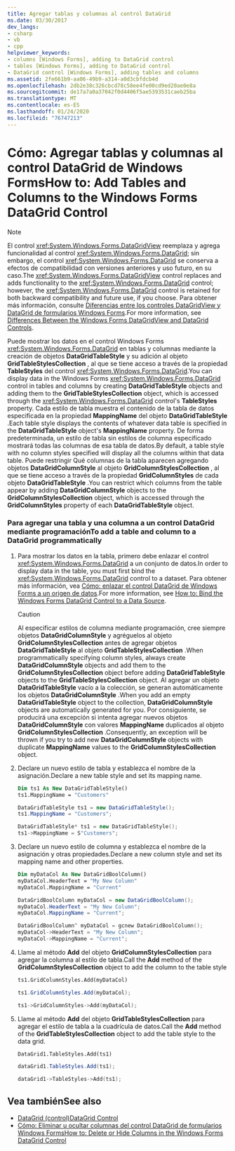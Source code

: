 ```yaml
---
title: Agregar tablas y columnas al control DataGrid
ms.date: 03/30/2017
dev_langs:
- csharp
- vb
- cpp
helpviewer_keywords:
- columns [Windows Forms], adding to DataGrid control
- tables [Windows Forms], adding to DataGrid control
- DataGrid control [Windows Forms], adding tables and columns
ms.assetid: 2fe661b9-aa06-49b9-a314-a0d3cbfdcb4d
ms.openlocfilehash: 2db2e38c326cbcd78c58ee4fe00cd9ed20ae0e8a
ms.sourcegitcommit: de17a7a0a37042f0d4406f5ae5393531caeb25ba
ms.translationtype: MT
ms.contentlocale: es-ES
ms.lasthandoff: 01/24/2020
ms.locfileid: "76747213"
---
```

# <a name="how-to-add-tables-and-columns-to-the-windows-forms-datagrid-control"></a><span data-ttu-id="3ded9-102">Cómo: Agregar tablas y columnas al control DataGrid de Windows Forms</span><span class="sxs-lookup"><span data-stu-id="3ded9-102">How to: Add Tables and Columns to the Windows Forms DataGrid Control</span></span>

> [!NOTE]
> <span data-ttu-id="3ded9-103">El control <xref:System.Windows.Forms.DataGridView> reemplaza y agrega funcionalidad al control <xref:System.Windows.Forms.DataGrid>; sin embargo, el control <xref:System.Windows.Forms.DataGrid> se conserva a efectos de compatibilidad con versiones anteriores y uso futuro, en su caso.</span><span class="sxs-lookup"><span data-stu-id="3ded9-103">The <xref:System.Windows.Forms.DataGridView> control replaces and adds functionality to the <xref:System.Windows.Forms.DataGrid> control; however, the <xref:System.Windows.Forms.DataGrid> control is retained for both backward compatibility and future use, if you choose.</span></span> <span data-ttu-id="3ded9-104">Para obtener más información, consulte [Diferencias entre los controles DataGridView y DataGrid de formularios Windows Forms](differences-between-the-windows-forms-datagridview-and-datagrid-controls.md).</span><span class="sxs-lookup"><span data-stu-id="3ded9-104">For more information, see [Differences Between the Windows Forms DataGridView and DataGrid Controls](differences-between-the-windows-forms-datagridview-and-datagrid-controls.md).</span></span>

<span data-ttu-id="3ded9-105">Puede mostrar los datos en el control Windows Forms <xref:System.Windows.Forms.DataGrid> en tablas y columnas mediante la creación de objetos **DataGridTableStyle** y su adición al objeto **GridTableStylesCollection** , al que se tiene acceso a través de la propiedad **TableStyles** del control <xref:System.Windows.Forms.DataGrid>.</span><span class="sxs-lookup"><span data-stu-id="3ded9-105">You can display data in the Windows Forms <xref:System.Windows.Forms.DataGrid> control in tables and columns by creating **DataGridTableStyle** objects and adding them to the **GridTableStylesCollection** object, which is accessed through the <xref:System.Windows.Forms.DataGrid> control's **TableStyles** property.</span></span> <span data-ttu-id="3ded9-106">Cada estilo de tabla muestra el contenido de la tabla de datos especificada en la propiedad **MappingName** del objeto **DataGridTableStyle** .</span><span class="sxs-lookup"><span data-stu-id="3ded9-106">Each table style displays the contents of whatever data table is specified in the **DataGridTableStyle** object's **MappingName** property.</span></span> <span data-ttu-id="3ded9-107">De forma predeterminada, un estilo de tabla sin estilos de columna especificado mostrará todas las columnas de esa tabla de datos.</span><span class="sxs-lookup"><span data-stu-id="3ded9-107">By default, a table style with no column styles specified will display all the columns within that data table.</span></span> <span data-ttu-id="3ded9-108">Puede restringir Qué columnas de la tabla aparecen agregando objetos **DataGridColumnStyle** al objeto **GridColumnStylesCollection** , al que se tiene acceso a través de la propiedad **GridColumnStyles** de cada objeto **DataGridTableStyle** .</span><span class="sxs-lookup"><span data-stu-id="3ded9-108">You can restrict which columns from the table appear by adding **DataGridColumnStyle** objects to the **GridColumnStylesCollection** object, which is accessed through the **GridColumnStyles** property of each **DataGridTableStyle** object.</span></span>

### <a name="to-add-a-table-and-column-to-a-datagrid-programmatically"></a><span data-ttu-id="3ded9-109">Para agregar una tabla y una columna a un control DataGrid mediante programación</span><span class="sxs-lookup"><span data-stu-id="3ded9-109">To add a table and column to a DataGrid programmatically</span></span>

1. <span data-ttu-id="3ded9-110">Para mostrar los datos en la tabla, primero debe enlazar el control <xref:System.Windows.Forms.DataGrid> a un conjunto de datos.</span><span class="sxs-lookup"><span data-stu-id="3ded9-110">In order to display data in the table, you must first bind the <xref:System.Windows.Forms.DataGrid> control to a dataset.</span></span> <span data-ttu-id="3ded9-111">Para obtener más información, vea [Cómo: enlazar el control DataGrid de Windows Forms a un origen de datos](how-to-bind-the-windows-forms-datagrid-control-to-a-data-source.md).</span><span class="sxs-lookup"><span data-stu-id="3ded9-111">For more information, see [How to: Bind the Windows Forms DataGrid Control to a Data Source](how-to-bind-the-windows-forms-datagrid-control-to-a-data-source.md).</span></span>

    > [!CAUTION]
    > <span data-ttu-id="3ded9-112">Al especificar estilos de columna mediante programación, cree siempre objetos **DataGridColumnStyle** y agréguelos al objeto **GridColumnStylesCollection** antes de agregar objetos **DataGridTableStyle** al objeto **GridTableStylesCollection** .</span><span class="sxs-lookup"><span data-stu-id="3ded9-112">When programmatically specifying column styles, always create **DataGridColumnStyle** objects and add them to the **GridColumnStylesCollection** object before adding **DataGridTableStyle** objects to the **GridTableStylesCollection** object.</span></span> <span data-ttu-id="3ded9-113">Al agregar un objeto **DataGridTableStyle** vacío a la colección, se generan automáticamente los objetos **DataGridColumnStyle** .</span><span class="sxs-lookup"><span data-stu-id="3ded9-113">When you add an empty **DataGridTableStyle** object to the collection, **DataGridColumnStyle** objects are automatically generated for you.</span></span> <span data-ttu-id="3ded9-114">Por consiguiente, se producirá una excepción si intenta agregar nuevos objetos **DataGridColumnStyle** con valores **MappingName** duplicados al objeto **GridColumnStylesCollection** .</span><span class="sxs-lookup"><span data-stu-id="3ded9-114">Consequently, an exception will be thrown if you try to add new **DataGridColumnStyle** objects with duplicate **MappingName** values to the **GridColumnStylesCollection** object.</span></span>

2. <span data-ttu-id="3ded9-115">Declare un nuevo estilo de tabla y establezca el nombre de la asignación.</span><span class="sxs-lookup"><span data-stu-id="3ded9-115">Declare a new table style and set its mapping name.</span></span>

    ```vb
    Dim ts1 As New DataGridTableStyle()
    ts1.MappingName = "Customers"
    ```

    ```csharp
    DataGridTableStyle ts1 = new DataGridTableStyle();
    ts1.MappingName = "Customers";
    ```

    ```cpp
    DataGridTableStyle* ts1 = new DataGridTableStyle();
    ts1->MappingName = S"Customers";
    ```

3. <span data-ttu-id="3ded9-116">Declare un nuevo estilo de columna y establezca el nombre de la asignación y otras propiedades.</span><span class="sxs-lookup"><span data-stu-id="3ded9-116">Declare a new column style and set its mapping name and other properties.</span></span>

    ```vb
    Dim myDataCol As New DataGridBoolColumn()
    myDataCol.HeaderText = "My New Column"
    myDataCol.MappingName = "Current"
    ```

    ```csharp
    DataGridBoolColumn myDataCol = new DataGridBoolColumn();
    myDataCol.HeaderText = "My New Column";
    myDataCol.MappingName = "Current";
    ```

    ```cpp
    DataGridBoolColumn^ myDataCol = gcnew DataGridBoolColumn();
    myDataCol->HeaderText = "My New Column";
    myDataCol->MappingName = "Current";
    ```

4. <span data-ttu-id="3ded9-117">Llame al método **Add** del objeto **GridColumnStylesCollection** para agregar la columna al estilo de tabla.</span><span class="sxs-lookup"><span data-stu-id="3ded9-117">Call the **Add** method of the **GridColumnStylesCollection** object to add the column to the table style</span></span>

    ```vb
    ts1.GridColumnStyles.Add(myDataCol)
    ```

    ```csharp
    ts1.GridColumnStyles.Add(myDataCol);
    ```

    ```cpp
    ts1->GridColumnStyles->Add(myDataCol);
    ```

5. <span data-ttu-id="3ded9-118">Llame al método **Add** del objeto **GridTableStylesCollection** para agregar el estilo de tabla a la cuadrícula de datos.</span><span class="sxs-lookup"><span data-stu-id="3ded9-118">Call the **Add** method of the **GridTableStylesCollection** object to add the table style to the data grid.</span></span>

    ```vb
    DataGrid1.TableStyles.Add(ts1)
    ```

    ```csharp
    dataGrid1.TableStyles.Add(ts1);
    ```

    ```cpp
    dataGrid1->TableStyles->Add(ts1);
    ```

## <a name="see-also"></a><span data-ttu-id="3ded9-119">Vea también</span><span class="sxs-lookup"><span data-stu-id="3ded9-119">See also</span></span>

- [<span data-ttu-id="3ded9-120">DataGrid (control)</span><span class="sxs-lookup"><span data-stu-id="3ded9-120">DataGrid Control</span></span>](datagrid-control-windows-forms.md)
- [<span data-ttu-id="3ded9-121">Cómo: Eliminar u ocultar columnas del control DataGrid de formularios Windows Forms</span><span class="sxs-lookup"><span data-stu-id="3ded9-121">How to: Delete or Hide Columns in the Windows Forms DataGrid Control</span></span>](how-to-delete-or-hide-columns-in-the-windows-forms-datagrid-control.md)
